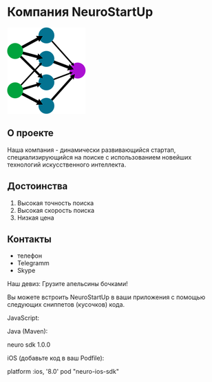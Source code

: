 # Компания NeuroStartUp

![Нейронные сети](pic1.png)

## О проекте
Наша компания - динамически развивающийся стартап, специализирующийся на поиске с использованием новейших технологий искусственного интеллекта. 


## Достоинства
1. Высокая точность поиска
2. Высокая скорость поиска
3. Низкая цена

## Контакты
* телефон
* Telegramm
* Skype

Наш девиз: Грузите апельсины бочками!

Вы можете встроить NeuroStartUp в ваши приложения с помощью следующих сниппетов (кусочков) кода.

JavaScript:

<script src="https://localhost/neuro.sdk.min.js"></script>

Java (Maven):

<dependency>
  <groupId>neuro</groupId>
  <artifactId>sdk</artifactId>
  <version>1.0.0</version>
</dependency>

iOS (добавьте код в ваш Podfile):

platform :ios, '8.0'
pod "neuro-ios-sdk"
